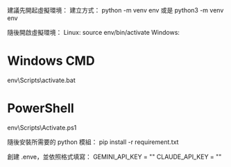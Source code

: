 建議先開起虛擬環境：
建立方式：
python -m venv env
或是
python3 -m venv env

隨後開啟虛擬環境：
Linux:
source env/bin/activate
Windows:
# Windows CMD
env\Scripts\activate.bat
# PowerShell
env\Scripts\Activate.ps1

隨後安裝所需要的 python 模組：
pip install -r requirement.txt

創建 .enve，並依照格式填寫：
GEMINI_API_KEY = ""
CLAUDE_API_KEY = ""